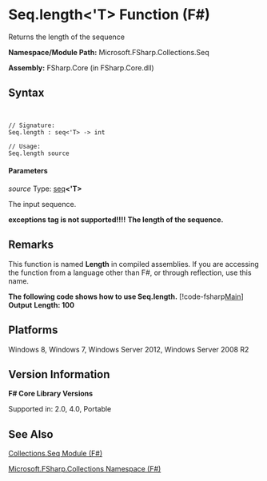 # Seq.length<'T> Function (F#)

Returns the length of the sequence

**Namespace/Module Path:** Microsoft.FSharp.Collections.Seq

**Assembly:** FSharp.Core (in FSharp.Core.dll)


## Syntax


```


// Signature:
Seq.length : seq<'T> -> int

// Usage:
Seq.length source

```



#### Parameters
*source*
Type: [seq](http://msdn.microsoft.com/en-us/library/2f0c87c6-8a0d-4d33-92a6-10d1d037ce75)**&lt;'T&gt;**


The input sequence.



**exceptions tag is not supported!!!!**
**The length of the sequence.**
## Remarks
This function is named **Length** in compiled assemblies. If you are accessing the function from a language other than F#, or through reflection, use this name.

**The following code shows how to use Seq.length.**
[!code-fsharp[Main](snippets/fssequences/snippet44.fs)]
**Output**
**Length: 100**
## Platforms
Windows 8, Windows 7, Windows Server 2012, Windows Server 2008 R2


## Version Information
**F# Core Library Versions**

Supported in: 2.0, 4.0, Portable




## See Also
[Collections.Seq Module &#40;F&#35;&#41;](Collections.Seq-Module-%28FSharp%29.md)

[Microsoft.FSharp.Collections Namespace &#40;F&#35;&#41;](Microsoft.FSharp.Collections-Namespace-%28FSharp%29.md)

